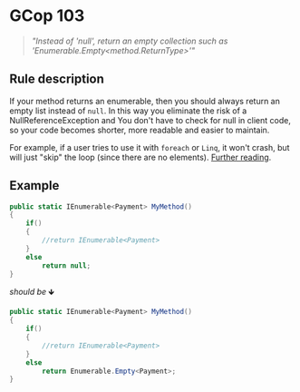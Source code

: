 ﻿# GCop 103

> *"Instead of 'null', return an empty collection such as 'Enumerable.Empty<method.ReturnType>'"*

## Rule description
If your method returns an enumerable, then you should always return an empty list instead of `null`. In this way you eliminate the risk of a NullReferenceException and You don't have to check for null in client code, so your code becomes shorter, more readable and easier to maintain.

For example, if a user tries to use it with `foreach` or `Linq`, it won't crash, but will just "skip" the loop (since there are no elements). [Further reading](https://orcharddojo.net/orchard-resources/Library/DevelopmentGuidelines/BestPractices/CSharp).

## Example

```csharp
public static IEnumerable<Payment> MyMethod()
{
    if()
    {
        //return IEnumerable<Payment>
    }
    else
        return null;
}
```

*should be* 🡻

```csharp
public static IEnumerable<Payment> MyMethod()
{
    if()
    {
        //return IEnumerable<Payment>
    }
    else
        return Enumerable.Empty<Payment>;
}
```
